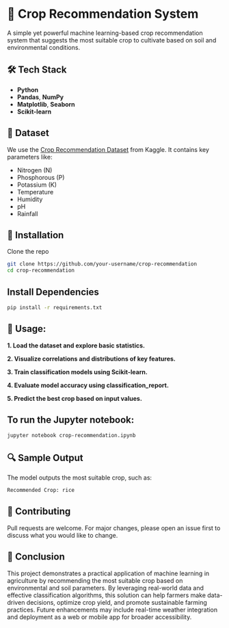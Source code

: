 # 🌾 Crop Recommendation System

A simple yet powerful machine learning-based crop recommendation system that suggests the most suitable crop to cultivate based on soil and environmental conditions.

## 🛠️ Tech Stack

- **Python** 
- **Pandas**, **NumPy**
- **Matplotlib**, **Seaborn**
- **Scikit-learn**

## 📂 Dataset

We use the [Crop Recommendation Dataset](https://www.kaggle.com/datasets/atharvaingle/crop-recommendation-dataset) from Kaggle. It contains key parameters like:
- Nitrogen (N)
- Phosphorous (P)
- Potassium (K)
- Temperature
- Humidity
- pH
- Rainfall

## 🧪 Installation

Clone the repo

```bash
git clone https://github.com/your-username/crop-recommendation
cd crop-recommendation
```

## Install Dependencies
```bash
pip install -r requirements.txt
```

## 🚀 Usage:

**1. Load the dataset and explore basic statistics.**

**2. Visualize correlations and distributions of key features.**

**3. Train classification models using Scikit-learn.**

**4. Evaluate model accuracy using classification_report.**

**5. Predict the best crop based on input values.**

## To run the Jupyter notebook:
```bash
jupyter notebook crop-recommendation.ipynb
```

## 🔍 Sample Output
The model outputs the most suitable crop, such as:
```bash
Recommended Crop: rice
```

## 🤝 Contributing
Pull requests are welcome. For major changes, please open an issue first to discuss what you would like to change.

## 📄 Conclusion
This project demonstrates a practical application of machine learning in agriculture by recommending the most suitable crop based on environmental and soil parameters. By leveraging real-world data and effective classification algorithms, this solution can help farmers make data-driven decisions, optimize crop yield, and promote sustainable farming practices. Future enhancements may include real-time weather integration and deployment as a web or mobile app for broader accessibility.
